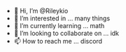 - 👋 Hi, I’m @Rileykio
- 👀 I’m interested in ... many things
- 🌱 I’m currently learning ... math
- 💞️ I’m looking to collaborate on ... idk
- 📫 How to reach me ... discord

<!---
Rileykio/Rileykio is a ✨ special ✨ repository because its `README.md` (this file) appears on your GitHub profile.
You can click the Preview link to take a look at your changes.
--->
